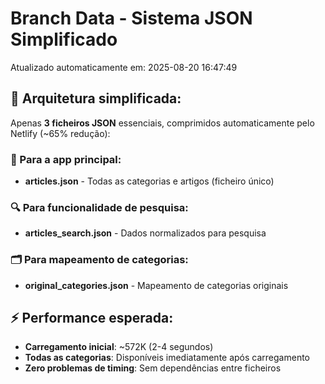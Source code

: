 # Branch Data - Sistema JSON Simplificado
Atualizado automaticamente em: 2025-08-20 16:47:49

## 🎯 Arquitetura simplificada:
Apenas **3 ficheiros JSON** essenciais, comprimidos automaticamente pelo Netlify (~65% redução):

### 📱 Para a app principal:
- **articles.json** - Todas as categorias e artigos (ficheiro único)

### 🔍 Para funcionalidade de pesquisa:
- **articles_search.json** - Dados normalizados para pesquisa

### 🗂️ Para mapeamento de categorias:
- **original_categories.json** - Mapeamento de categorias originais

## ⚡ Performance esperada:
- **Carregamento inicial**: ~572K (2-4 segundos)
- **Todas as categorias**: Disponíveis imediatamente após carregamento
- **Zero problemas de timing**: Sem dependências entre ficheiros
